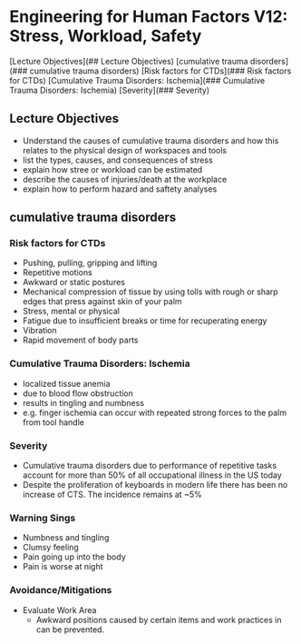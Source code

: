 # Engineering for Human Factors V12: Stress, Workload, Safety

[Lecture Objectives](## Lecture Objectives)
[cumulative trauma disorders](### cumulative trauma disorders)
[Risk factors for CTDs](### Risk factors for CTDs)
[Cumulative Trauma Disorders: Ischemia](### Cumulative Trauma Disorders: Ischemia)
[Severity](### Severity)

## Lecture Objectives
- Understand the causes of cumulative trauma disorders and how this relates to the physical design of workspaces and tools
- list the types, causes, and consequences of stress
- explain how stree or workload can be estimated
- describe the causes of injuries/death at the workplace
- explain how to perform hazard and saftety analyses
## cumulative trauma disorders
### Risk factors for CTDs
- Pushing, pulling, gripping and lifting
- Repetitive motions
- Awkward or static postures
- Mechanical compression of tissue by using tolls with rough or sharp edges that press against skin of your palm
- Stress, mental or physical
- Fatigue due to insufficient breaks or time for recuperating energy
- Vibration
- Rapid movement of body parts
### Cumulative Trauma Disorders: Ischemia 
- localized tissue anemia 
- due to blood flow obstruction 
- results in tingling and numbness
- e.g. finger ischemia can occur with repeated strong forces to the palm from tool handle 
### Severity
- Cumulative trauma disorders due to performance of repetitive tasks account for more than 50% of all occupational illness in the US today
- Despite the proliferation of keyboards in modern life there has been no increase of CTS. The incidence remains at ~5%
### Warning Sings 
- Numbness and tingling
- Clumsy feeling
- Pain going up into the body
- Pain is worse at night 
### Avoidance/Mitigations
- Evaluate Work Area
  - Awkward positions caused by certain items and work practices in can be prevented.


